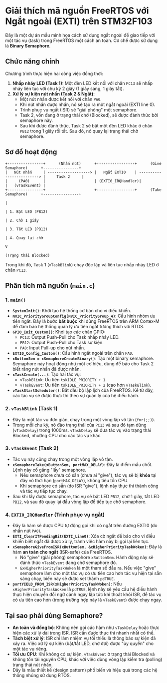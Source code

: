 # Giải thích mã nguồn FreeRTOS với Ngắt ngoài (EXTI) trên STM32F103

Đây là một dự án mẫu minh họa cách sử dụng ngắt ngoài để giao tiếp với một tác vụ (task) trong FreeRTOS một cách an toàn. Cơ chế được sử dụng là **Binary Semaphore**.

## Chức năng chính

Chương trình thực hiện hai công việc đồng thời:

1.  **Nhấp nháy LED (Task 1):** Một đèn LED kết nối với chân `PC13` sẽ nhấp nháy liên tục với chu kỳ 2 giây (1 giây sáng, 1 giây tắt).
2.  **Xử lý sự kiện nút nhấn (Task 2 & Ngắt):**
    *   Một nút nhấn được kết nối với chân `PA0`.
    *   Khi nút nhấn được nhấn, nó sẽ tạo ra một ngắt ngoài (EXTI line 0).
    *   Trình phục vụ ngắt (ISR) sẽ "giải phóng" một semaphore.
    *   Task 2, vốn đang ở trạng thái chờ (Blocked), sẽ được đánh thức bởi semaphore này.
    *   Sau khi được đánh thức, Task 2 sẽ bật một đèn LED khác ở chân `PB12` trong 1 giây rồi tắt. Sau đó, nó quay lại trạng thái chờ semaphore.

## Sơ đồ hoạt động

```
+----------------+      (Nhấn nút)      +-----------------+      (Give Semaphore)      +----------------+
|   Nút nhấn     | -------------------> |   Ngắt EXTI0    | -------------------------> |     Task 2     |
|     (PA0)      |                      | (EXTI0_IRQHandler)|                          |   (vTaskEvent) |
+----------------+                      +-----------------+      (Take Semaphore)      +----------------+
                                                                                            |
                                                                                            | 1. Bật LED (PB12)
                                                                                            | 2. Chờ 1 giây
                                                                                            | 3. Tắt LED (PB12)
                                                                                            | 4. Quay lại chờ
                                                                                            V
                                                                                    (Trạng thái Blocked)
```

Trong khi đó, Task 1 (`vTaskBlink`) chạy độc lập và liên tục nhấp nháy LED ở chân `PC13`.

## Phân tích mã nguồn (`main.c`)

### 1. `main()`

-   **`SystemInit()`**: Khởi tạo hệ thống cơ bản cho vi điều khiển.
-   **`NVIC_PriorityGroupConfig(NVIC_PriorityGroup_4)`**: Cấu hình nhóm ưu tiên ngắt. Đây là bước **bắt buộc** khi dùng FreeRTOS trên ARM Cortex-M để đảm bảo hệ thống quản lý ưu tiên ngắt tương thích với RTOS.
-   **`GPIO_Init_Custom()`**: Khởi tạo các chân GPIO:
    -   `PC13`: Output Push-Pull cho Task nhấp nháy LED.
    -   `PB12`: Output Push-Pull cho Task sự kiện.
    -   `PA0`: Input Pull-up cho nút nhấn.
-   **`EXTI0_Config_Custom()`**: Cấu hình ngắt ngoài trên chân `PA0`.
-   **`xButtonSem = xSemaphoreCreateBinary()`**: Tạo một binary semaphore. Semaphore này hoạt động như một cờ hiệu, dùng để báo cho Task 2 biết rằng nút nhấn đã được nhấn.
-   **`xTaskCreate(...)`**: Tạo hai tác vụ:
    -   `vTaskBlink`: Ưu tiên `tskIDLE_PRIORITY + 1`.
    -   `vTaskEvent`: Ưu tiên `tskIDLE_PRIORITY + 2` (cao hơn `vTaskBlink`).
-   **`vTaskStartScheduler()`**: Bắt đầu bộ lập lịch của FreeRTOS. Kể từ đây, các tác vụ sẽ được thực thi theo sự quản lý của hệ điều hành.

### 2. `vTaskBlink` (Task 1)

-   Đây là một tác vụ đơn giản, chạy trong một vòng lặp vô tận (`for(;;)`).
-   Trong mỗi chu kỳ, nó đảo trạng thái của `PC13` và sau đó tạm dừng (`vTaskDelay`) trong 1000ms. `vTaskDelay` sẽ đưa tác vụ vào trạng thái Blocked, nhường CPU cho các tác vụ khác.

### 3. `vTaskEvent` (Task 2)

-   Tác vụ này cũng chạy trong một vòng lặp vô tận.
-   **`xSemaphoreTake(xButtonSem, portMAX_DELAY)`**: Đây là điểm mấu chốt. Lệnh này cố gắng "lấy" semaphore.
    -   Nếu semaphore chưa có sẵn (chưa ai "give"), tác vụ sẽ bị **khóa** tại đây vô thời hạn (`portMAX_DELAY`), không tiêu tốn CPU.
    -   Khi semaphore có sẵn (do ISR "give"), lệnh này thực thi thành công và tác vụ tiếp tục chạy.
-   Sau khi lấy được semaphore, tác vụ sẽ bật LED `PB12`, chờ 1 giây, tắt LED `PB12`, và sau đó quay lại đầu vòng lặp để tiếp tục chờ semaphore.

### 4. `EXTI0_IRQHandler` (Trình phục vụ ngắt)

-   Đây là hàm sẽ được CPU tự động gọi khi có ngắt trên đường EXTI0 (do nhấn nút `PA0`).
-   **`EXTI_ClearITPendingBit(EXTI_Line0)`**: Xóa cờ ngắt để báo cho vi điều khiển biết ngắt đã được xử lý, tránh việc hàm này bị gọi lại liên tục.
-   **`xSemaphoreGiveFromISR(xButtonSem, &xHigherPriorityTaskWoken)`**: Đây là hàm **an toàn cho ngắt** (ISR-safe) của FreeRTOS.
    -   Nó "give" (giải phóng) semaphore `xButtonSem`. Hành động này sẽ đánh thức `vTaskEvent` đang chờ semaphore đó.
    -   `&xHigherPriorityTaskWoken` là một tham số đầu ra. Nếu việc "give" semaphore làm cho một tác vụ có ưu tiên cao hơn tác vụ hiện tại sẵn sàng chạy, biến này sẽ được set thành `pdTRUE`.
-   **`portYIELD_FROM_ISR(xHigherPriorityTaskWoken)`**: Nếu `xHigherPriorityTaskWoken` là `pdTRUE`, lệnh này sẽ yêu cầu hệ điều hành thực hiện chuyển đổi ngữ cảnh ngay lập tức khi thoát khỏi ISR, để tác vụ có ưu tiên cao hơn (trong trường hợp này là `vTaskEvent`) được chạy ngay.

## Tại sao phải dùng Semaphore?

-   **An toàn và đồng bộ**: Không nên gọi các hàm như `vTaskDelay` hoặc thực hiện các xử lý dài trong ISR. ISR cần được thực thi nhanh nhất có thể.
-   **Tách biệt xử lý**: ISR chỉ làm nhiệm vụ tối thiểu là thông báo sự kiện đã xảy ra. Việc xử lý sự kiện (bật/tắt LED, chờ đợi) được "ủy quyền" cho một tác vụ riêng.
-   **Tối ưu CPU**: Khi không có sự kiện, `vTaskEvent` ở trạng thái Blocked và không tốn tài nguyên CPU, khác với việc dùng vòng lặp kiểm tra (polling) trạng thái nút nhấn.
-   Đây là mẫu thiết kế (design pattern) phổ biến và hiệu quả trong các hệ thống nhúng sử dụng RTOS.
